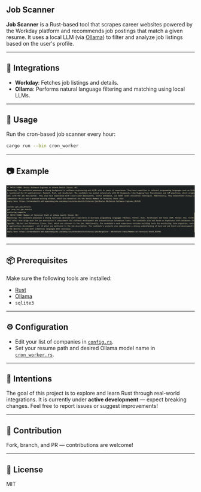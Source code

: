 ## Job Scanner

**Job Scanner** is a Rust-based tool that scrapes career websites powered by the Workday platform and recommends job postings that match a given resume. It uses a local LLM (via [Ollama](https://ollama.com)) to filter and analyze job listings based on the user's profile.

---

## 🔌 Integrations

* **Workday**: Fetches job listings and details.
* **Ollama**: Performs natural language filtering and matching using local LLMs.

---

## 🚀 Usage

Run the cron-based job scanner every hour:

```sh
cargo run --bin cron_worker
```

---

## 📷 Example

![Job Scanner Output](./screenshots/job_scanner_op.png)

---

## 📦 Prerequisites

Make sure the following tools are installed:

* [Rust](https://rust-lang.org/)
* [Ollama](https://ollama.com/)
* `sqlite3`

---

## ⚙️ Configuration

* Edit your list of companies in [`config.rs`](./src/config.rs).
* Set your resume path and desired Ollama model name in [`cron_worker.rs`](./src/bin/cron_worker.rs).

---

## 🧠 Intentions

The goal of this project is to explore and learn Rust through real-world integrations. It is currently under **active development** — expect breaking changes. Feel free to report issues or suggest improvements!

---

## 🤝 Contribution

Fork, branch, and PR — contributions are welcome!

---

## 📄 License

MIT

